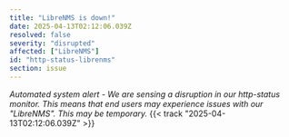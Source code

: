 ```yaml
---
title: "LibreNMS is down!"
date: 2025-04-13T02:12:06.039Z
resolved: false
severity: "disrupted"
affected: ["LibreNMS"]
id: "http-status-librenms"
section: issue
---
```


**Automated system alert* - We are sensing a disruption in our http-status monitor. This means that end users may experience issues with our "LibreNMS". This may be temporary.* {{< track "2025-04-13T02:12:06.039Z" >}}
